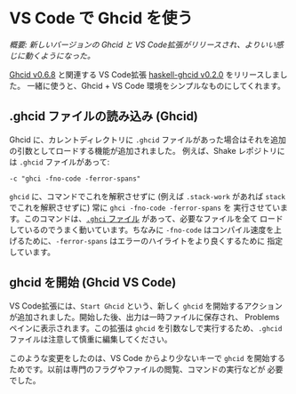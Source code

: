 # VS Code で Ghcid を使う
*概要: 新しいバージョンの Ghcid と VS Code拡張がリリースされ、よりいい感じに動くようになった。*

[Ghcid v0.6.8](https://hackage.haskell.org/package/ghcid) と関連する VS Code拡張
[haskell-ghcid v0.2.0](https://marketplace.visualstudio.com/items?itemName=ndmitchell.haskell-ghcid) をリリースしました。
一緒に使うと、Ghcid + VS Code 環境をシンプルなものにしてくれます。

## .ghcid ファイルの読み込み (Ghcid)
Ghcid に、カレントディレクトリに `.ghcid` ファイルがあった場合はそれを追加の引数としてロードする機能が追加されました。
例えば、Shake レポジトリには `.ghcid` ファイルがあって:

```
-c "ghci -fno-code -ferror-spans"
```

`ghcid` に、コマンドでこれを解釈させずに (例えば `.stack-work` があれば `stack` でこれを解釈させずに) 常に `ghci -fno-code -ferror-spans` を
実行させています。このコマンドは、[`.ghci` ファイル](https://github.com/ndmitchell/shake/blob/master/.ghci) があって、必要なファイルを全て
ロードしているのでうまく動いています。ちなみに `-fno-code` はコンパイル速度を上げるために、`-ferror-spans` はエラーのハイライトをより良くするために
指定しています。

## ghcid を開始 (Ghcid VS Code)
VS Code拡張には、`Start Ghcid` という、新しく `ghcid` を開始するアクションが追加されました。開始した後、出力は一時ファイルに保存され、
Problems ペインに表示されます。この拡張は `ghcid` を引数なしで実行するため、`.ghcid` ファイルは注意して慎重に編集してください。

このような変更をしたのは、VS Code からより少ないキーで `ghcid` を開始するためです。以前は専門のフラグやファイルの閲覧、コマンドの実行などが
必要でした。
